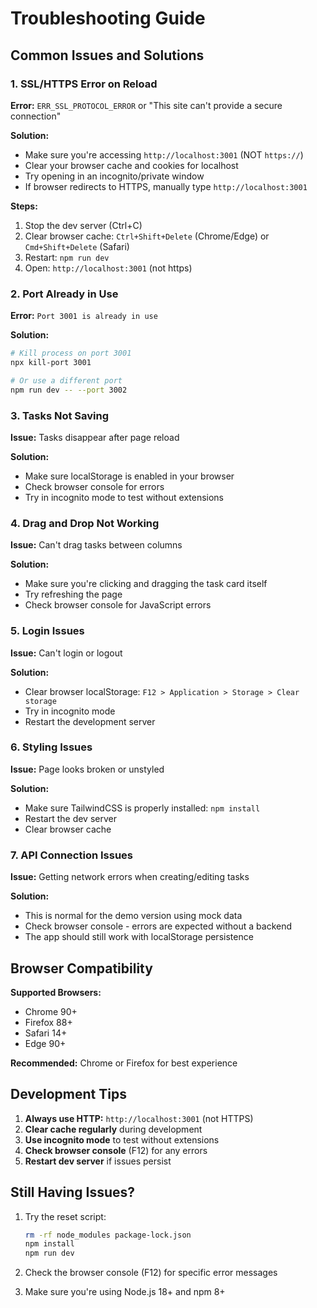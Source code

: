 # Troubleshooting Guide

## Common Issues and Solutions

### 1. SSL/HTTPS Error on Reload

**Error:** `ERR_SSL_PROTOCOL_ERROR` or "This site can't provide a secure connection"

**Solution:**
- Make sure you're accessing `http://localhost:3001` (NOT `https://`)
- Clear your browser cache and cookies for localhost
- Try opening in an incognito/private window
- If browser redirects to HTTPS, manually type `http://localhost:3001`

**Steps:**
1. Stop the dev server (Ctrl+C)
2. Clear browser cache: `Ctrl+Shift+Delete` (Chrome/Edge) or `Cmd+Shift+Delete` (Safari)
3. Restart: `npm run dev`
4. Open: `http://localhost:3001` (not https)

### 2. Port Already in Use

**Error:** `Port 3001 is already in use`

**Solution:**
```bash
# Kill process on port 3001
npx kill-port 3001

# Or use a different port
npm run dev -- --port 3002
```

### 3. Tasks Not Saving

**Issue:** Tasks disappear after page reload

**Solution:** 
- Make sure localStorage is enabled in your browser
- Check browser console for errors
- Try in incognito mode to test without extensions

### 4. Drag and Drop Not Working

**Issue:** Can't drag tasks between columns

**Solution:**
- Make sure you're clicking and dragging the task card itself
- Try refreshing the page
- Check browser console for JavaScript errors

### 5. Login Issues

**Issue:** Can't login or logout

**Solution:**
- Clear browser localStorage: `F12 > Application > Storage > Clear storage`
- Try in incognito mode
- Restart the development server

### 6. Styling Issues

**Issue:** Page looks broken or unstyled

**Solution:**
- Make sure TailwindCSS is properly installed: `npm install`
- Restart the dev server
- Clear browser cache

### 7. API Connection Issues

**Issue:** Getting network errors when creating/editing tasks

**Solution:**
- This is normal for the demo version using mock data
- Check browser console - errors are expected without a backend
- The app should still work with localStorage persistence

## Browser Compatibility

**Supported Browsers:**
- Chrome 90+
- Firefox 88+
- Safari 14+
- Edge 90+

**Recommended:** Chrome or Firefox for best experience

## Development Tips

1. **Always use HTTP:** `http://localhost:3001` (not HTTPS)
2. **Clear cache regularly** during development
3. **Use incognito mode** to test without extensions
4. **Check browser console** (F12) for any errors
5. **Restart dev server** if issues persist

## Still Having Issues?

1. Try the reset script:
   ```bash
   rm -rf node_modules package-lock.json
   npm install
   npm run dev
   ```

2. Check the browser console (F12) for specific error messages

3. Make sure you're using Node.js 18+ and npm 8+
